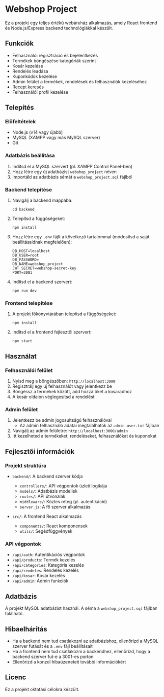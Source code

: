 # Webshop Project

Ez a projekt egy teljes értékű webáruház alkalmazás, amely React frontend és Node.js/Express backend technológiákkal készült.

## Funkciók

- Felhasználói regisztráció és bejelentkezés
- Termékek böngészése kategóriák szerint
- Kosár kezelése
- Rendelés leadása
- Kuponkódok kezelése
- Admin felület a termékek, rendelések és felhasználók kezeléséhez
- Recept keresés
- Felhasználói profil kezelése

## Telepítés

### Előfeltételek

- Node.js (v14 vagy újabb)
- MySQL (XAMPP vagy más MySQL szerver)
- Git

### Adatbázis beállítása

1. Indítsd el a MySQL szervert (pl. XAMPP Control Panel-ben)
2. Hozz létre egy új adatbázist `webshop_project` néven
3. Importáld az adatbázis sémát a `webshop_project.sql` fájlból

### Backend telepítése

1. Navigálj a backend mappába:
   ```
   cd backend
   ```

2. Telepítsd a függőségeket:
   ```
   npm install
   ```

3. Hozz létre egy `.env` fájlt a következő tartalommal (módosítsd a saját beállításaidnak megfelelően):
   ```
   DB_HOST=localhost
   DB_USER=root
   DB_PASSWORD=
   DB_NAME=webshop_project
   JWT_SECRET=webshop-secret-key
   PORT=3001
   ```

4. Indítsd el a backend szervert:
   ```
   npm run dev
   ```

### Frontend telepítése

1. A projekt főkönyvtárában telepítsd a függőségeket:
   ```
   npm install
   ```

2. Indítsd el a frontend fejlesztői szervert:
   ```
   npm start
   ```

## Használat

### Felhasználói felület

1. Nyisd meg a böngészőben: `http://localhost:3000`
2. Regisztrálj egy új felhasználót vagy jelentkezz be
3. Böngéssz a termékek között, add hozzá őket a kosaradhoz
4. A kosár oldalon véglegesítsd a rendelést

### Admin felület

1. Jelentkezz be admin jogosultságú felhasználóval
   - Az admin felhasználó adatai megtalálhatók az `admin user.txt` fájlban
2. Navigálj az admin felületre: `http://localhost:3000/admin`
3. Itt kezelheted a termékeket, rendeléseket, felhasználókat és kuponokat

## Fejlesztői információk

### Projekt struktúra

- `backend/`: A backend szerver kódja
  - `controllers/`: API végpontok üzleti logikája
  - `models/`: Adatbázis modellek
  - `routes/`: API útvonalak
  - `middleware/`: Köztes réteg (pl. autentikáció)
  - `server.js`: A fő szerver alkalmazás

- `src/`: A frontend React alkalmazás
  - `components/`: React komponensek
  - `utils/`: Segédfüggvények

### API végpontok

- `/api/auth`: Autentikációs végpontok
- `/api/products`: Termék kezelés
- `/api/categories`: Kategória kezelés
- `/api/rendeles`: Rendelés kezelés
- `/api/kosar`: Kosár kezelés
- `/api/admin`: Admin funkciók

## Adatbázis

A projekt MySQL adatbázist használ. A séma a `webshop_project.sql` fájlban található.

## Hibaelhárítás

- Ha a backend nem tud csatlakozni az adatbázishoz, ellenőrizd a MySQL szerver futását és a `.env` fájl beállításait
- Ha a frontend nem tud csatlakozni a backendhez, ellenőrizd, hogy a backend szerver fut-e a 3001-es porton
- Ellenőrizd a konzol hibaüzeneteit további információkért

## Licenc

Ez a projekt oktatási célokra készült.

